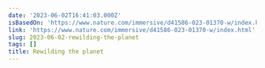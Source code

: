```yaml
---
date: '2023-06-02T16:41:03.000Z'
isBasedOn: 'https://www.nature.com/immersive/d41586-023-01370-w/index.html'
link: 'https://www.nature.com/immersive/d41586-023-01370-w/index.html'
slug: 2023-06-02-rewilding-the-planet
tags: []
title: Rewilding the planet
---
```


